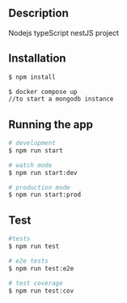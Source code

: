 ## Description
Nodejs typeScript nestJS project

## Installation

```bash
$ npm install

$ docker compose up
//to start a mongodb instance

```

## Running the app

```bash
# development
$ npm run start

# watch mode
$ npm run start:dev

# production mode
$ npm run start:prod
```

## Test

```bash
#tests
$ npm run test

# e2e tests
$ npm run test:e2e

# test coverage
$ npm run test:cov
```
